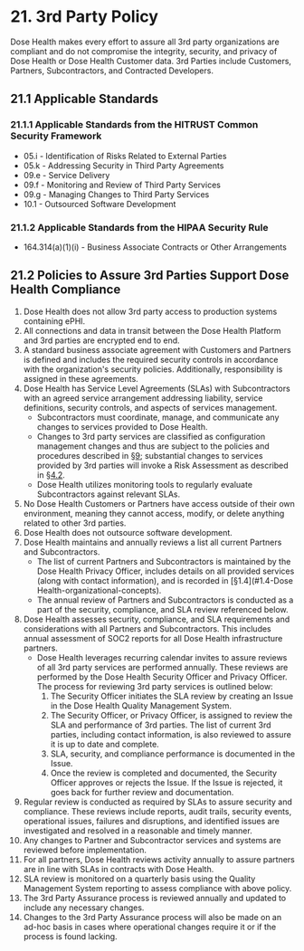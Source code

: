 # 21. 3rd Party Policy

Dose Health makes every effort to assure all 3rd party organizations are compliant and do not compromise the integrity, security, and privacy of Dose Health or Dose Health Customer data. 3rd Parties include Customers, Partners, Subcontractors, and Contracted Developers.

## 21.1 Applicable Standards

### 21.1.1 Applicable Standards from the HITRUST Common Security Framework

*  05.i - Identification of Risks Related to External Parties
*  05.k - Addressing Security in Third Party Agreements
*  09.e - Service Delivery
*  09.f - Monitoring and Review of Third Party Services
*  09.g - Managing Changes to Third Party Services
*  10.1 - Outsourced Software Development

### 21.1.2 Applicable Standards from the HIPAA Security Rule

* 164.314(a)(1)(i) - Business Associate Contracts or Other Arrangements

## 21.2 Policies to Assure 3rd Parties Support Dose Health Compliance

1. Dose Health does not allow 3rd party access to production systems containing ePHI.
2. All connections and data in transit between the Dose Health Platform and 3rd parties are encrypted end to end.
3. A standard business associate agreement with Customers and Partners is defined and includes the required security controls in accordance with the organization's security policies. Additionally, responsibility is assigned in these agreements.
4. Dose Health has Service Level Agreements (SLAs) with Subcontractors with an agreed service arrangement addressing liability, service definitions, security controls, and aspects of services management.
   * Subcontractors must coordinate, manage, and communicate any changes to services provided to Dose Health.
   * Changes to 3rd party services are classified as configuration management changes and thus are subject to the policies and procedures described in [§9](#9.-configuration-management-policy); substantial changes to services provided by 3rd parties will invoke a Risk Assessment as described in [§4.2](#4.2-risk-management-policies).
   * Dose Health utilizes monitoring tools to regularly evaluate Subcontractors against relevant SLAs.
5. No Dose Health Customers or Partners have access outside of their own environment, meaning they cannot access, modify, or delete anything related to other 3rd parties.
6. Dose Health does not outsource software development.
7. Dose Health maintains and annually reviews a list all current Partners and Subcontractors.
   * The list of current Partners and Subcontractors is maintained by the Dose Health Privacy Officer, includes details on all provided services (along with contact information), and is recorded in [§1.4](#1.4-Dose Health-organizational-concepts).
   * The annual review of Partners and Subcontractors is conducted as a part of the security, compliance, and SLA review referenced below.
8. Dose Health assesses security, compliance, and SLA requirements and considerations with all Partners and Subcontractors. This includes annual assessment of SOC2 reports for all Dose Health infrastructure partners.
   * Dose Health leverages recurring calendar invites to assure reviews of all 3rd party services are performed annually. These reviews are performed by the Dose Health Security Officer and Privacy Officer. The process for reviewing 3rd party services is outlined below:
     1. The Security Officer initiates the SLA review by creating an Issue in the Dose Health Quality Management System.
     2. The Security Officer, or Privacy Officer, is assigned to review the SLA and performance of 3rd parties. The list of current 3rd parties, including contact information, is also reviewed to assure it is up to date and complete.
     3. SLA, security, and compliance performance is documented in the Issue.
     4. Once the review is completed and documented, the Security Officer approves or rejects the Issue. If the Issue is rejected, it goes back for further review and documentation.
9. Regular review is conducted as required by SLAs to assure security and compliance. These reviews include reports, audit trails, security events, operational issues, failures and disruptions, and identified issues are investigated and resolved in a reasonable and timely manner.
10. Any changes to Partner and Subcontractor services and systems are reviewed before implementation.
11. For all partners, Dose Health reviews activity annually to assure partners are in line with SLAs in contracts with Dose Health.
12. SLA review is monitored on a quarterly basis using the Quality Management System reporting to assess compliance with above policy.
13. The 3rd Party Assurance process is reviewed annually and updated to include any necessary changes.
14. Changes to the 3rd Party Assurance process will also be made on an ad-hoc basis in cases where operational changes require it or if the process is found lacking. 
